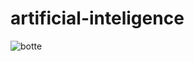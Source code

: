 # artificial-inteligence
![botte](https://user-images.githubusercontent.com/64434307/80647209-c428be80-8a76-11ea-9c64-35df39b9fd7a.PNG)
